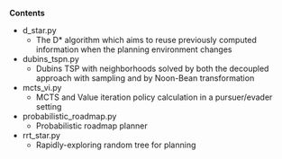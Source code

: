 **Contents**
  * d_star.py
    * The D* algorithm which aims to reuse previously computed information when the planning environment changes
  * dubins_tspn.py
    * Dubins TSP with neighborhoods solved by both the decoupled approach with sampling and by Noon-Bean transformation
  * mcts_vi.py
    * MCTS and Value iteration policy calculation in a pursuer/evader setting
  * probabilistic_roadmap.py
    * Probabilistic roadmap planner
  * rrt_star.py
    * Rapidly-exploring random tree for planning
